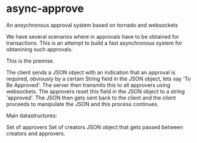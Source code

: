 async-approve
=============

An ansychronous approval system based on tornado and websockets

We have several scenarios where in approvals have to be obtained for transactions. This is an attempt to build a fast asynchronous system for obtanining such approvals.

This is the premise.

The client sends a JSON object with an indication that an approval is required, obviously by a certain String field in the JSON object, lets say 'To Be Approved'. The server then transmits this to all approvers using websockets. The approvers reset this field in the JSON object to a string 'approved'. The JSON then gets sent back to the client and the client proceeds to manipulate the JSON and this process continues. 

Main datastructures:

Set of approvers
Set of creators
JSON object that gets passed between creators and approvers.
